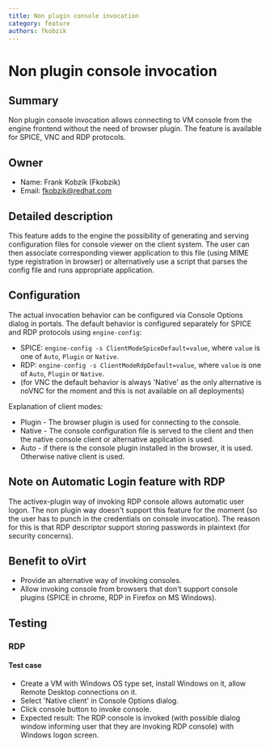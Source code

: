 ```yaml
---
title: Non plugin console invocation
category: feature
authors: fkobzik
---
```


# Non plugin console invocation

## Summary

Non plugin console invocation allows connecting to VM console from the engine frontend without the need of browser plugin. The feature is available for SPICE, VNC and RDP protocols.

## Owner

*   Name: Frank Kobzik (Fkobzik)
*   Email: <fkobzik@redhat.com>

## Detailed description

This feature adds to the engine the possibility of generating and serving configuration files for console viewer on the client system. The user can then associate corresponding viewer application to this file (using MIME type registration in browser) or alternatively use a script that parses the config file and runs appropriate application.

## Configuration

The actual invocation behavior can be configured via Console Options dialog in portals. The default behavior is configured separately for SPICE and RDP protocols using `engine-config`:

*   SPICE: `engine-config -s ClientModeSpiceDefault=value`, where `value` is one of `Auto`, `Plugin` or `Native`.
*   RDP: `engine-config -s ClientModeRdpDefault=value`, where `value` is one of `Auto`, `Plugin` or `Native`.
*   (for VNC the default behavior is always 'Native' as the only alternative is noVNC for the moment and this is not available on all deployments)

Explanation of client modes:

*   Plugin - The browser plugin is used for connecting to the console.
*   Native - The console configuration file is served to the client and then the native console client or alternative application is used.
*   Auto - if there is the console plugin installed in the browser, it is used. Otherwise native client is used.

## Note on Automatic Login feature with RDP

The activex-plugin way of invoking RDP console allows automatic user logon. The non plugin way doesn't support this feature for the moment (so the user has to punch in the credentials on console invocation). The reason for this is that RDP descriptor support storing passwords in plaintext (for security concerns).

## Benefit to oVirt

*   Provide an alternative way of invoking consoles.
*   Allow invoking console from browsers that don't support console plugins (SPICE in chrome, RDP in Firefox on MS Windows).

## Testing

### RDP

#### Test case

*   Create a VM with Windows OS type set, install Windows on it, allow Remote Desktop connections on it.
*   Select 'Native client' in Console Options dialog.
*   Click console button to invoke console.
*   Expected result: The RDP console is invoked (with possible dialog window informing user that they are invoking RDP console) with Windows logon screen.

